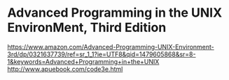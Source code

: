 Advanced Programming in the UNIX EnvironMent, Third Edition
=


<https://www.amazon.com/Advanced-Programming-UNIX-Environment-3rd/dp/0321637739/ref=sr_1_1?ie=UTF8&qid=1479605868&sr=8-1&keywords=Advanced+Programming+in+the+UNIX>
<http://www.apuebook.com/code3e.html>
